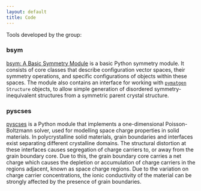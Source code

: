```yaml
---
layout: default
title: Code
---
```


Tools developed by the group:

### bsym

[bsym: A Basic Symmetry Module](https://github.com/bjmorgan/bsym) is a basic Python symmetry module. It consists of core classes that describe configuration vector spaces, their symmetry operations, and specific configurations of objects within these spaces. The module also contains an interface for working with [`pymatgen`](http://pymatgen.org) `Structure` objects, to allow simple generation of disordered symmetry-inequivalent structures from a symmetric parent crystal structure.

### pyscses
 
[pyscses](https://github.com/georgiewellock/PYSCSES) is a Python module that implements a one-dimensional Poisson-Boltzmann solver, used for modelling space charge properties in solid materials. 
In polycrystalline solid materials, grain boundaries and interfaces exist separating different crystalline domains. The structural distortion at these interfaces causes segregation of charge carriers to, or away from the grain boundary core. Due to this, the grain boundary core carries a net charge which causes the depletion or accumulation of charge carriers in the regions adjacent, known as space charge regions. Due to the variation on charge carrier concentrations, the ionic conductivity of the material can be strongly affected by the presence of grain boundaries.
